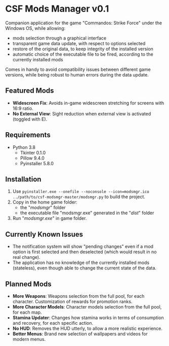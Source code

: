 # CSF Mods Manager v0.1

Companion application for the game "Commandos: Strike Force" under the Windows OS, while allowing:
- mods selection through a graphical interface
- transparent game data update, with respect to options selected
- restore of the original data, to keep integrity of the installed version 
- automatic choice of the executable file to be fired, according to the currently installed mods

Comes in handy to avoid compatibility issues between different game versions, while being robust to human errors during the data update.

## Featured Mods
- **Widescreen Fix**: Avoids in-game widescreen stretching for screens with 16:9 ratio.
- **No External View**: Sight reduction when external view is activated (toggled with E).

## Requirements
- Python 3.8
    - Tkinter 0.1.0
    - Pillow 9.4.0
    - Pyinstaller 5.8.0

## Installation
1. Use `pyinstaller.exe --onefile --noconsole --icon=modsmgr.ico ../path/to/csf-modsmgr-master/modsmgr.py` to build the project.
2. Copy in the home game folder: 
    - the "*modsmgr*" folder
    - the executable file "modsmgr.exe" generated in the "*dist*" folder
3. Run "*modsmgr.exe*" in game folder.

## Currently Known Issues
- The notification system will show "pending changes" even if a mod option is first selected and then deselected (which would result in no real change).
- The application has no knowledge of the currently installed mods (stateless), even though able to change the current state of the data. 

## Planned Mods
- **More Weapons**: Weapons selection from the full pool, for each character. Customization of rewards for promotion ranks. 
- **More Character Models**: Character models selection from the full pool, for each map.
- **Stamina Updater**: Changes how stamina works in terms of consumption and recovery, for each specific action.
- **No HUD**: Removes the HUD utterly, to allow a more realistic experience.
- **Better Menus**: Brand new selection of wallpapers and videos for modern menus.
